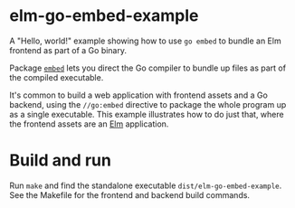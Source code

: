 # elm-go-embed-example

A "Hello, world!" example showing how to use `go embed` to bundle an Elm frontend as part of a Go binary.

Package [`embed`](https://golang.org/pkg/embed/) lets you direct the Go compiler to bundle up files as part of the compiled executable.

It's common to build a web application with frontend assets and a Go backend, using the `//go:embed` directive to package the whole program up as a single executable. This example illustrates how to do just that, where the frontend assets are an [Elm](https://elm-lang.org) application.


# Build and run

Run `make` and find the standalone executable `dist/elm-go-embed-example`. 
See the Makefile for the frontend and backend build commands.
